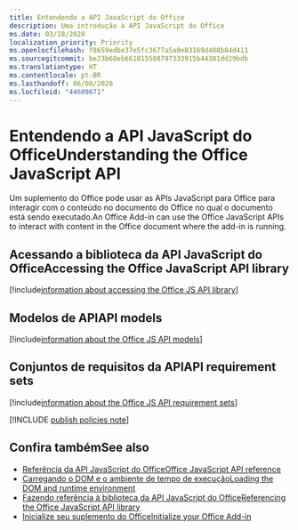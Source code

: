 ```yaml
---
title: Entendendo a API JavaScript do Office
description: Uma introdução à API JavaScript do Office
ms.date: 03/18/2020
localization_priority: Priority
ms.openlocfilehash: f8659edbe37e5fc3677a5a0e83169d488b84d411
ms.sourcegitcommit: be23b68eb661015508797333915b44381dd29bdb
ms.translationtype: HT
ms.contentlocale: pt-BR
ms.lasthandoff: 06/08/2020
ms.locfileid: "44609671"
---
```

# <a name="understanding-the-office-javascript-api"></a><span data-ttu-id="075d5-103">Entendendo a API JavaScript do Office</span><span class="sxs-lookup"><span data-stu-id="075d5-103">Understanding the Office JavaScript API</span></span>

<span data-ttu-id="075d5-104">Um suplemento do Office pode usar as APIs JavaScript para Office para interagir com o conteúdo no documento do Office no qual o documento está sendo executado.</span><span class="sxs-lookup"><span data-stu-id="075d5-104">An Office Add-in can use the Office JavaScript APIs to interact with content in the Office document where the add-in is running.</span></span>

## <a name="accessing-the-office-javascript-api-library"></a><span data-ttu-id="075d5-105">Acessando a biblioteca da API JavaScript do Office</span><span class="sxs-lookup"><span data-stu-id="075d5-105">Accessing the Office JavaScript API library</span></span>

[!include[information about accessing the Office JS API library](../includes/office-js-access-library.md)]

## <a name="api-models"></a><span data-ttu-id="075d5-106">Modelos de API</span><span class="sxs-lookup"><span data-stu-id="075d5-106">API models</span></span>

[!include[information about the Office JS API models](../includes/office-js-api-models.md)]

## <a name="api-requirement-sets"></a><span data-ttu-id="075d5-107">Conjuntos de requisitos da API</span><span class="sxs-lookup"><span data-stu-id="075d5-107">API requirement sets</span></span>

[!include[information about the Office JS API requirement sets](../includes/office-js-requirement-sets.md)]

[!INCLUDE [publish policies note](../includes/note-publish-policies.md)]

## <a name="see-also"></a><span data-ttu-id="075d5-108">Confira também</span><span class="sxs-lookup"><span data-stu-id="075d5-108">See also</span></span>

- [<span data-ttu-id="075d5-109">Referência da API JavaScript do Office</span><span class="sxs-lookup"><span data-stu-id="075d5-109">Office JavaScript API reference</span></span>](../reference/javascript-api-for-office.md)
- [<span data-ttu-id="075d5-110">Carregando o DOM e o ambiente de tempo de execução</span><span class="sxs-lookup"><span data-stu-id="075d5-110">Loading the DOM and runtime environment</span></span>](loading-the-dom-and-runtime-environment.md)
- [<span data-ttu-id="075d5-111">Fazendo referência à biblioteca da API JavaScript do Office</span><span class="sxs-lookup"><span data-stu-id="075d5-111">Referencing the Office JavaScript API library</span></span>](referencing-the-javascript-api-for-office-library-from-its-cdn.md)
- [<span data-ttu-id="075d5-112">Inicialize seu suplemento do Office</span><span class="sxs-lookup"><span data-stu-id="075d5-112">Initialize your Office Add-in</span></span>](initialize-add-in.md)
